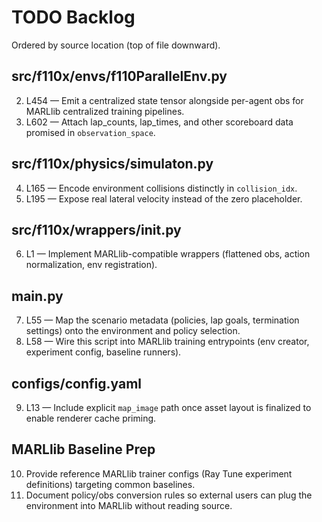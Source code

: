 # TODO Backlog

Ordered by source location (top of file downward).

## src/f110x/envs/f110ParallelEnv.py

<!-- 1. L345 — Expose MARLlib env registration helpers (env_info, policy mapping) so trainers can auto-configure agents. -->
2. L454 — Emit a centralized state tensor alongside per-agent obs for MARLlib centralized training pipelines.
3. L602 — Attach lap_counts, lap_times, and other scoreboard data promised in `observation_space`.

## src/f110x/physics/simulaton.py

4. L165 — Encode environment collisions distinctly in `collision_idx`.
5. L195 — Expose real lateral velocity instead of the zero placeholder.

## src/f110x/wrappers/__init__.py

6. L1 — Implement MARLlib-compatible wrappers (flattened obs, action normalization, env registration).

## main.py

7. L55 — Map the scenario metadata (policies, lap goals, termination settings) onto the environment and policy selection.
8. L58 — Wire this script into MARLlib training entrypoints (env creator, experiment config, baseline runners).

## configs/config.yaml

9. L13 — Include explicit `map_image` path once asset layout is finalized to enable renderer cache priming.

## MARLlib Baseline Prep

10. Provide reference MARLlib trainer configs (Ray Tune experiment definitions) targeting common baselines.
11. Document policy/obs conversion rules so external users can plug the environment into MARLlib without reading source.
